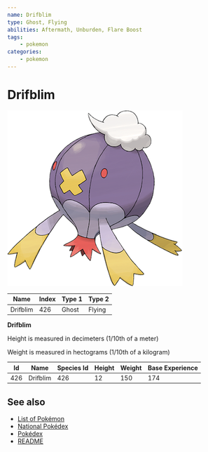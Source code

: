 ```yaml
---
name: Drifblim
type: Ghost, Flying
abilities: Aftermath, Unburden, Flare Boost
tags:
    - pokemon
categories:
    - pokemon
---
```


# Drifblim


![Drifblim](images/426.png)

| **Name** | **Index** | **Type 1** | **Type 2** |
|----|----|----|----|
| Drifblim | 426 | Ghost | Flying  |

**Drifblim** 


Height is measured in decimeters (1/10th of a meter)

Weight is measured in hectograms (1/10th of a kilogram)

| **Id** | **Name** | **Species Id** | **Height** | **Weight** | **Base Experience** |
|--------|----------|----------------|------------|------------|---------------------|
| 426 | Drifblim | 426 | 12 | 150 | 174 |


## See also

- [List of Pokémon](../pokemon.md)
- [National Pokédex](../national_pokedex.md)
- [Pokédex](../pokedex.md)
- [README](../README.md)
